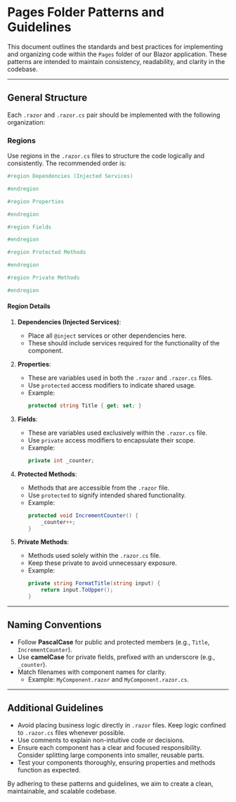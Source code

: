 # Pages Folder Patterns and Guidelines

This document outlines the standards and best practices for implementing and organizing code within the `Pages` folder of our Blazor application. These patterns are intended to maintain consistency, readability, and clarity in the codebase.

---

## General Structure
Each `.razor` and `.razor.cs` pair should be implemented with the following organization:

### Regions
Use regions in the `.razor.cs` files to structure the code logically and consistently. The recommended order is:

```csharp
#region Dependencies (Injected Services)

#endregion

#region Properties

#endregion

#region Fields

#endregion

#region Protected Methods

#endregion

#region Private Methods

#endregion
```

#### Region Details
1. **Dependencies (Injected Services)**:
   - Place all `@inject` services or other dependencies here.
   - These should include services required for the functionality of the component.

2. **Properties**:
   - These are variables used in both the `.razor` and `.razor.cs` files.
   - Use `protected` access modifiers to indicate shared usage.
   - Example:
     ```csharp
     protected string Title { get; set; }
     ```

3. **Fields**:
   - These are variables used exclusively within the `.razor.cs` file.
   - Use `private` access modifiers to encapsulate their scope.
   - Example:
     ```csharp
     private int _counter;
     ```

4. **Protected Methods**:
   - Methods that are accessible from the `.razor` file.
   - Use `protected` to signify intended shared functionality.
   - Example:
     ```csharp
     protected void IncrementCounter() {
         _counter++;
     }
     ```

5. **Private Methods**:
   - Methods used solely within the `.razor.cs` file.
   - Keep these private to avoid unnecessary exposure.
   - Example:
     ```csharp
     private string FormatTitle(string input) {
         return input.ToUpper();
     }
     ```

---

## Naming Conventions
- Follow **PascalCase** for public and protected members (e.g., `Title`, `IncrementCounter`).
- Use **camelCase** for private fields, prefixed with an underscore (e.g., `_counter`).
- Match filenames with component names for clarity.
  - Example: `MyComponent.razor` and `MyComponent.razor.cs`.

---

## Additional Guidelines
- Avoid placing business logic directly in `.razor` files. Keep logic confined to `.razor.cs` files whenever possible.
- Use comments to explain non-intuitive code or decisions.
- Ensure each component has a clear and focused responsibility. Consider splitting large components into smaller, reusable parts.
- Test your components thoroughly, ensuring properties and methods function as expected.

By adhering to these patterns and guidelines, we aim to create a clean, maintainable, and scalable codebase.
